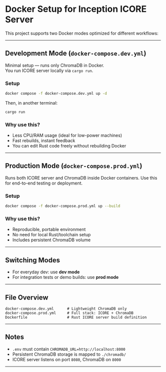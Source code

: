 # Docker Setup for Inception ICORE Server

This project supports two Docker modes optimized for different workflows:

---

## Development Mode (`docker-compose.dev.yml`)

Minimal setup — runs only ChromaDB in Docker.  
You run ICORE server locally via `cargo run`.

### Setup

```bash
docker compose -f docker-compose.dev.yml up -d
```

Then, in another terminal:

```bash
cargo run
```

### Why use this?

- Less CPU/RAM usage (ideal for low-power machines)
- Fast rebuilds, instant feedback
- You can edit Rust code freely without rebuilding Docker

---

## Production Mode (`docker-compose.prod.yml`)

Runs both ICORE server and ChromaDB inside Docker containers.
Use this for end-to-end testing or deployment.

### Setup

```bash
docker compose -f docker-compose.prod.yml up --build
```

### Why use this?

- Reproducible, portable environment
- No need for local Rust/toolchain setup
- Includes persistent ChromaDB volume

---

## Switching Modes

- For everyday dev: use **dev mode**
- For integration tests or demo builds: use **prod mode**

---

## File Overview

```
docker-compose.dev.yml      # Lightweight ChromaDB only
docker-compose.prod.yml     # Full stack: ICORE + ChromaDB
Dockerfile                  # Rust ICORE server build definition
```

---

## Notes

- `.env` must contain `CHROMADB_URL=http://localhost:8000`
- Persistent ChromaDB storage is mapped to `./chromadb/`
- ICORE server listens on port `8080`, ChromaDB on `8000`

---
